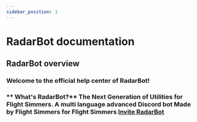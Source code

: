 ```yaml
---
sidebar_position: 1
---
```


# RadarBot documentation

## RadarBot overview

### Welcome to the official help center of RadarBot!

### ** What's RadarBot?** The Next Generation of Utilities for Flight Simmers. A multi language advanced Discord bot Made by Flight Simmers for Flight Simmers [Invite RadarBot](https://bit.ly/RadarBotInvite)
